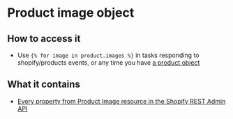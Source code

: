 # Product image object

## How to access it

* Use `{% for image in product.images %}` in tasks responding to shopify/products events, or any time you have [a product object](product-object.md)

## What it contains

* [Every property from Product Image resource in the Shopify REST Admin API](https://shopify.dev/docs/admin-api/rest/reference/products/product-image)

